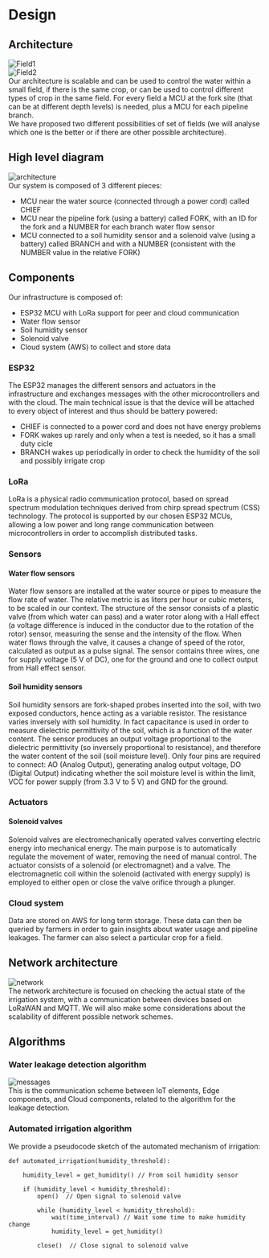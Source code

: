 # Design

## Architecture 
![Field1](https://github.com/simonescaccia/Smart-Irrigation-System/blob/main/images/field.png) <br/>
![Field2](https://github.com/simonescaccia/Smart-Irrigation-System/blob/main/images/field_alternative.png) <br/>
Our architecture is scalable and can be used to control the water within a small field, if there is the same crop, or can be used to control different types of crop in the same field. For every field a MCU at the fork site (that can be at different depth levels) is needed, plus a MCU for each pipeline branch.</br>
We have proposed two different possibilities of set of fields (we will analyse which one is the better or if there are other possible architecture).

## High level diagram
![architecture](https://github.com/simonescaccia/Smart-Irrigation-System/blob/main/images/architecture.png) <br/>
Our system is composed of 3 different pieces:
* MCU near the water source (connected through a power cord) called CHIEF
* MCU near the pipeline fork (using a battery) called FORK, with an ID for the fork and a NUMBER for each branch water flow sensor
* MCU connected to a soil humidity sensor and a solenoid valve (using a battery) called BRANCH and with a NUMBER (consistent with the NUMBER value in the relative FORK)

## Components
Our infrastructure is composed of:
* ESP32 MCU with LoRa support for peer and cloud communication 
* Water flow sensor
* Soil humidity sensor 
* Solenoid valve
* Cloud system (AWS) to collect and store data


### ESP32
The ESP32 manages the different sensors and actuators in the infrastructure and exchanges messages with the other microcontrollers and with the cloud. The main technical issue is that the device will be attached to every object of interest and thus should be battery powered:
* CHIEF is connected to a power cord and does not have energy problems
* FORK wakes up rarely and only when a test is needed, so it has a small duty cicle
* BRANCH wakes up periodically in order to check the humidity of the soil and possibly irrigate crop

### LoRa
LoRa is a physical radio communication protocol, based on spread spectrum modulation techniques derived from chirp spread spectrum (CSS) technology. The protocol is supported by our chosen ESP32 MCUs, allowing a low power and long range communication between microcontrollers in order to accomplish distributed tasks.

### Sensors
#### Water flow sensors
Water flow sensors are installed at the water source or pipes to measure the flow rate of water. The relative metric is as liters per hour or cubic meters, to be scaled in our context. The structure of the sensor consists of a plastic valve (from which water can pass) and a water rotor along with a Hall effect (a voltage difference is induced in the conductor due to the rotation of the rotor) sensor, measuring the sense and the intensity of the flow. When water flows through the valve, it causes a change of speed of the rotor, calculated as output as a pulse signal. The sensor contains three wires, one for supply voltage (5 V of DC), one for the ground and one to collect output from Hall effect sensor. 

#### Soil humidity sensors
Soil humidity sensors are fork-shaped probes inserted into the soil, with two exposed conductors, hence acting as a variable resistor. The resistance varies inversely with soil humidity. In fact capacitance is used in order to measure dielectric permittivity of the soil, which is a function of the water content. The sensor produces an output voltage proportional to the dielectric permittivity (so inversely proportional to resistance), and therefore the water content of the soil (soil moisture level). Only four pins are required to connect: AO (Analog Output), generating analog output voltage, DO (Digital Output) indicating whether the soil moisture level is within the limit, VCC for power supply (from 3.3 V to 5 V) and GND for the ground.

### Actuators
#### Solenoid valves
Solenoid valves are electromechanically operated valves converting electric energy into mechanical energy. The main purpose is to automatically regulate the movement of water, removing the need of manual control. The actuator consists of a solenoid (or electromagnet) and a valve. The electromagnetic coil within the solenoid (activated with energy supply) is employed to either open or close the valve orifice through a plunger.

### Cloud system
Data are stored on AWS for long term storage. These data can then be queried by farmers in order to gain insights about water usage and pipeline leakages. The farmer can also select a particular crop for a field.

## Network architecture 
![network](https://github.com/simonescaccia/Smart-Irrigation-System/blob/main/images/network.png) <br/>
The network architecture is focused on checking the actual state of the irrigation system, with a communication between devices based on LoRaWAN and MQTT. We will also make some considerations about the scalability of different possible network schemes.

## Algorithms 
### Water leakage detection algorithm
![messages](https://github.com/simonescaccia/Smart-Irrigation-System/blob/main/images/messages.png) <br/>
This is the communication scheme between IoT elements, Edge components, and Cloud components, related to the algorithm for the leakage detection.

### Automated irrigation algorithm
We provide a pseudocode sketch of the automated mechanism of irrigation:

    def automated_irrigation(humidity_threshold):

        humidity_level = get_humidity() // From soil humidity sensor
    
        if (humidity_level < humidity_threshold):
            open()  // Open signal to solenoid valve
        
            while (humidity_level < humidity_threshold):
                wait(time_interval) // Wait some time to make humidity change
                humidity_level = get_humidity()
            
            close()  // Close signal to solenoid valve